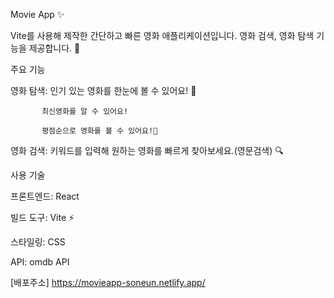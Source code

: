 Movie App ✨

Vite를 사용해 제작한 간단하고 빠른 영화 애플리케이션입니다. 영화 검색, 영화 탐색 기능을 제공합니다. 🎥

주요 기능

영화 탐색: 인기 있는 영화를 한눈에 볼 수 있어요! 👀

           최신영화를 알 수 있어요!

           평점순으로 영화를 볼 수 있어요!🎀

영화 검색: 키워드를 입력해 원하는 영화를 빠르게 찾아보세요.(영문검색) 🔍

사용 기술

프론트엔드: React

빌드 도구: Vite ⚡

스타일링: CSS

API: omdb API

[배포주소] https://movieapp-soneun.netlify.app/

